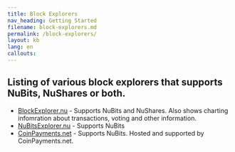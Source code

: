 ```yaml
---
title: Block Explorers
nav_heading: Getting Started
filename: block-explorers.md
permalink: /block-explorers/
layout: kb
lang: en
callouts:
---
```


## Listing of various block explorers that supports NuBits, NuShares or both.  

  * [BlockExplorer.nu](http://blockexplorer.nu/) - Supports NuBits and NuShares. Also shows charting infomration about transactions, voting and other information.
  * [NuBitsExplorer.nu](https://NuBitsExplorer.nu) - Supports NuBits
  * [CoinPayments.net](http://explorer.coinpayments.net/index.php?chain=17) - Supports NuBits. Hosted and supported by CoinPayments.net.
